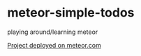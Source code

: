 # meteor-simple-todos
playing around/learning meteor

[Project deployed on meteor.com](http://ligerx-sample-todo.meteor.com/)